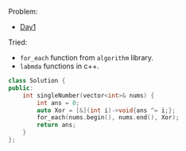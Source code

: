 Problem:
   - [Day1](https://leetcode.com/explore/other/card/30-day-leetcoding-challenge/528/week-1/3283/)

Tried: 
   - ```for_each``` function from ```algorithm``` library.
   - ```labmda``` functions in c++.

``` c++
class Solution {
public:
    int singleNumber(vector<int>& nums) {
        int ans = 0;
        auto Xor = [&](int i)->void{ans ^= i;};
        for_each(nums.begin(), nums.end(), Xor);
        return ans;
    }
};

```

